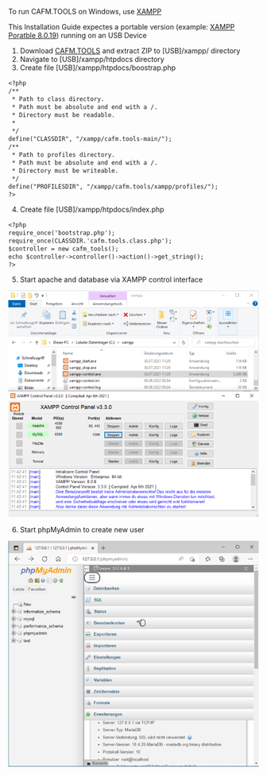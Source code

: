 To run CAFM.TOOLS on Windows, use [XAMPP](https://www.apachefriends.org/de/index.html)  
  
  
This Installation Guide expectes a portable version (example: [XAMPP Poratble 8.0.19](https://sourceforge.net/projects/xampp/files/XAMPP%20Windows/8.0.19/xampp-portable-windows-x64-8.0.19-0-VS16.zip/download)) running on an USB Device  
  
1. Download [CAFM.TOOLS](https://github.com/cafmone/cafm.tools/archive/refs/heads/main.zip) and extract ZIP to \[USB]/xampp/ directory  
2. Navigate to \[USB]/xampp/htpdocs directory  
3. Create file \[USB]/xampp/htpdocs/boostrap.php  
```
<?php
/** 
 * Path to class directory.
 * Path must be absolute and end with a /.
 * Directory must be readable.
 * 
 */
define("CLASSDIR", "/xampp/cafm.tools-main/");
/** 
 * Path to profiles directory.
 * Path must be absolute and end with a /.
 * Directory must be writeable.
 */
define("PROFILESDIR", "/xampp/cafm.tools/xampp/profiles/");
?>
```
4. Create file \[USB]/xampp/htpdocs/index.php  
```
<?php
require_once('bootstrap.php');
require_once(CLASSDIR.'cafm.tools.class.php');
$controller = new cafm_tools();
echo $controller->controller()->action()->get_string();
?>
```
5. Start apache and database via XAMPP control interface  
  
![XAMPP Control Panel](https://raw.githubusercontent.com/cafmone/cafm.tools/main/xampp/howto/1.xampp.control.png)
  
6. Start phpMyAdmin to create new user  
  
![phpMyAdmin User](https://raw.githubusercontent.com/cafmone/cafm.tools/main/xampp/howto/2.phpmyadmin.user.png)

